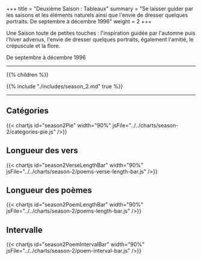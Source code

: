 +++
title = "Deuxième Saison : Tableaux"
summary = "Se laisser guider par les saisons et les éléments naturels ainsi que l'envie de dresser quelques portraits. De septembre à décembre 1996"
weight = 2
+++

Une Saison toute de petites touches : l'inspiration guidée par l'automne puis l'hiver advenus, l'envie de dresser quelques portraits, également l'amitié, le crépuscule et la flore.

De septembre à décembre 1996

---
{{% children  %}}

{{% include "./includes/season_2.md" true %}}

---
## Catégories
{{< chartjs id="season2Pie" width="90%" jsFile="../../charts/season-2/categories-pie.js" />}}
## Longueur des vers
{{< chartjs id="season2VerseLengthBar" width="90%" jsFile="../../charts/season-2/poems-verse-length-bar.js" />}}
## Longueur des poèmes
{{< chartjs id="season2PoemLengthBar" width="90%" jsFile="../../charts/season-2/poems-length-bar.js" />}}
## Intervalle
{{< chartjs id="season2PoemIntervalBar" width="90%" jsFile="../../charts/season-2/poem-interval-bar.js" />}}
